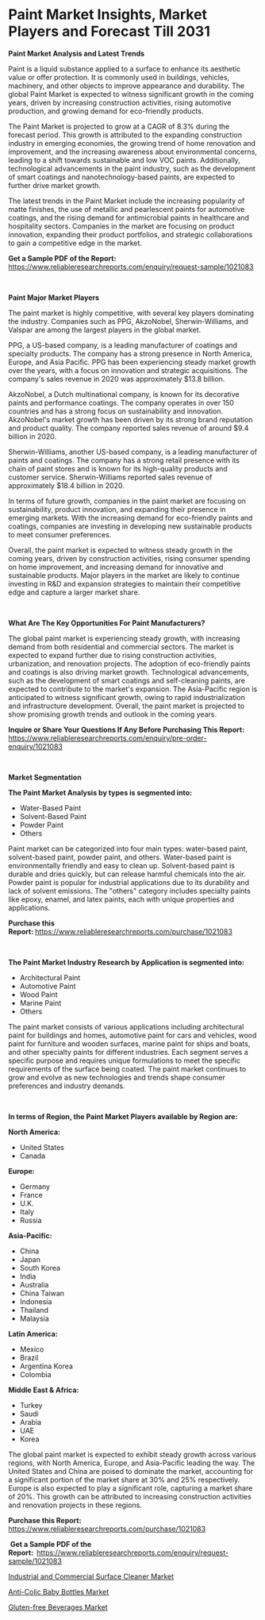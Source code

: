 <p><h1>Paint Market Insights, Market Players and Forecast Till 2031</h1></p><p><strong>Paint Market Analysis and Latest Trends</strong></p>
<p><p>Paint is a liquid substance applied to a surface to enhance its aesthetic value or offer protection. It is commonly used in buildings, vehicles, machinery, and other objects to improve appearance and durability. The global Paint Market is expected to witness significant growth in the coming years, driven by increasing construction activities, rising automotive production, and growing demand for eco-friendly products.</p><p>The Paint Market is projected to grow at a CAGR of 8.3% during the forecast period. This growth is attributed to the expanding construction industry in emerging economies, the growing trend of home renovation and improvement, and the increasing awareness about environmental concerns, leading to a shift towards sustainable and low VOC paints. Additionally, technological advancements in the paint industry, such as the development of smart coatings and nanotechnology-based paints, are expected to further drive market growth.</p><p>The latest trends in the Paint Market include the increasing popularity of matte finishes, the use of metallic and pearlescent paints for automotive coatings, and the rising demand for antimicrobial paints in healthcare and hospitality sectors. Companies in the market are focusing on product innovation, expanding their product portfolios, and strategic collaborations to gain a competitive edge in the market.</p></p>
<p><strong>Get a Sample PDF of the Report:&nbsp;</strong> <a href="https://www.reliableresearchreports.com/enquiry/request-sample/1021083">https://www.reliableresearchreports.com/enquiry/request-sample/1021083</a></p>
<p>&nbsp;</p>
<p><strong>Paint Major Market Players</strong></p>
<p><p>The paint market is highly competitive, with several key players dominating the industry. Companies such as PPG, AkzoNobel, Sherwin-Williams, and Valspar are among the largest players in the global market. </p><p>PPG, a US-based company, is a leading manufacturer of coatings and specialty products. The company has a strong presence in North America, Europe, and Asia Pacific. PPG has been experiencing steady market growth over the years, with a focus on innovation and strategic acquisitions. The company's sales revenue in 2020 was approximately $13.8 billion.</p><p>AkzoNobel, a Dutch multinational company, is known for its decorative paints and performance coatings. The company operates in over 150 countries and has a strong focus on sustainability and innovation. AkzoNobel's market growth has been driven by its strong brand reputation and product quality. The company reported sales revenue of around $9.4 billion in 2020.</p><p>Sherwin-Williams, another US-based company, is a leading manufacturer of paints and coatings. The company has a strong retail presence with its chain of paint stores and is known for its high-quality products and customer service. Sherwin-Williams reported sales revenue of approximately $18.4 billion in 2020.</p><p>In terms of future growth, companies in the paint market are focusing on sustainability, product innovation, and expanding their presence in emerging markets. With the increasing demand for eco-friendly paints and coatings, companies are investing in developing new sustainable products to meet consumer preferences.</p><p>Overall, the paint market is expected to witness steady growth in the coming years, driven by construction activities, rising consumer spending on home improvement, and increasing demand for innovative and sustainable products. Major players in the market are likely to continue investing in R&D and expansion strategies to maintain their competitive edge and capture a larger market share.</p></p>
<p>&nbsp;</p>
<p><strong>What Are The Key Opportunities For Paint Manufacturers?</strong></p>
<p><p>The global paint market is experiencing steady growth, with increasing demand from both residential and commercial sectors. The market is expected to expand further due to rising construction activities, urbanization, and renovation projects. The adoption of eco-friendly paints and coatings is also driving market growth. Technological advancements, such as the development of smart coatings and self-cleaning paints, are expected to contribute to the market's expansion. The Asia-Pacific region is anticipated to witness significant growth, owing to rapid industrialization and infrastructure development. Overall, the paint market is projected to show promising growth trends and outlook in the coming years.</p></p>
<p><strong>Inquire or Share Your Questions If Any Before Purchasing This Report:</strong> <a href="https://www.reliableresearchreports.com/enquiry/pre-order-enquiry/1021083">https://www.reliableresearchreports.com/enquiry/pre-order-enquiry/1021083</a></p>
<p>&nbsp;</p>
<p><strong>Market Segmentation</strong></p>
<p><strong>The Paint Market Analysis by types is segmented into:</strong></p>
<p><ul><li>Water-Based Paint</li><li>Solvent-Based Paint</li><li>Powder Paint</li><li>Others</li></ul></p>
<p><p>Paint market can be categorized into four main types: water-based paint, solvent-based paint, powder paint, and others. Water-based paint is environmentally friendly and easy to clean up. Solvent-based paint is durable and dries quickly, but can release harmful chemicals into the air. Powder paint is popular for industrial applications due to its durability and lack of solvent emissions. The "others" category includes specialty paints like epoxy, enamel, and latex paints, each with unique properties and applications.</p></p>
<p><strong>Purchase this Report:&nbsp;</strong><a href="https://www.reliableresearchreports.com/purchase/1021083">https://www.reliableresearchreports.com/purchase/1021083</a></p>
<p>&nbsp;</p>
<p><strong>The Paint Market Industry Research by Application is segmented into:</strong></p>
<p><ul><li>Architectural Paint</li><li>Automotive Paint</li><li>Wood Paint</li><li>Marine Paint</li><li>Others</li></ul></p>
<p><p>The paint market consists of various applications including architectural paint for buildings and homes, automotive paint for cars and vehicles, wood paint for furniture and wooden surfaces, marine paint for ships and boats, and other specialty paints for different industries. Each segment serves a specific purpose and requires unique formulations to meet the specific requirements of the surface being coated. The paint market continues to grow and evolve as new technologies and trends shape consumer preferences and industry demands.</p></p>
<p>&nbsp;</p>
<p><strong>In terms of Region, the Paint Market Players available by Region are:</strong></p>
<p>
    <p> <strong> North America: </strong>
        <ul>
            <li>United States</li>
            <li>Canada</li>
        </ul>
        </p> 
    <p> <strong> Europe: </strong>
        <ul>
            <li>Germany</li>
            <li>France</li>
            <li>U.K.</li>
            <li>Italy</li>
            <li>Russia</li>
        </ul>
        </p> 
    <p> <strong> Asia-Pacific: </strong>
        <ul>
            <li>China</li>
            <li>Japan</li>
            <li>South Korea</li>
            <li>India</li>
            <li>Australia</li>
            <li>China Taiwan</li>
            <li>Indonesia</li>
            <li>Thailand</li>
            <li>Malaysia</li>
        </ul>
        </p> 
    <p> <strong> Latin America: </strong>
        <ul>
            <li>Mexico</li>
            <li>Brazil</li>
            <li>Argentina Korea</li>
            <li>Colombia</li>
        </ul>
        </p> 
    <p> <strong> Middle East & Africa: </strong>
        <ul>
            <li>Turkey</li>
            <li>Saudi</li>
            <li>Arabia</li>
            <li>UAE</li>
            <li>Korea</li>
        </ul>
    </p>
    </p>
<p><p>The global paint market is expected to exhibit steady growth across various regions, with North America, Europe, and Asia-Pacific leading the way. The United States and China are poised to dominate the market, accounting for a significant portion of the market share at 30% and 25% respectively. Europe is also expected to play a significant role, capturing a market share of 20%. This growth can be attributed to increasing construction activities and renovation projects in these regions.</p></p>
<p><strong>Purchase this Report: </strong><a href="https://www.reliableresearchreports.com/purchase/1021083">https://www.reliableresearchreports.com/purchase/1021083</a></p>
<p>&nbsp;<strong>Get a Sample PDF of the Report:&nbsp;&nbsp;</strong><a href="https://www.reliableresearchreports.com/enquiry/request-sample/1021083">https://www.reliableresearchreports.com/enquiry/request-sample/1021083</a></p>
<p><strong></strong></p>
<p><p><a href="https://view.publitas.com/reportprime-1/industrial-and-commercial-surface-cleaner-market-size-market-share-and-global-market-analysis-report-2023-2030/">Industrial and Commercial Surface Cleaner Market</a></p><p><a href="https://view.publitas.com/reportprime-1/anti-colic-baby-bottles-market-size-and-growth-market-segmentation-regional-and-country-breakdowns-and-market-trends-for-period-from-2023-2030/">Anti-Colic Baby Bottles Market</a></p><p><a href="https://view.publitas.com/reportprime-1/gluten-free-beverages-market-size-furnishes-valuable-information-encompassing-market-share-market-trends-and-projections-spanning-from-2023-to-2030/">Gluten-free Beverages Market</a></p></p>
